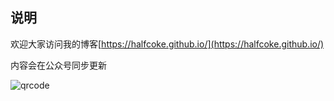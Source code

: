 ## 说明
欢迎大家访问我的博客[https://halfcoke.github.io/](https://halfcoke.github.io/)

内容会在公众号同步更新

![qrcode](https://halfcoke.github.io/qrcode.jpg)

